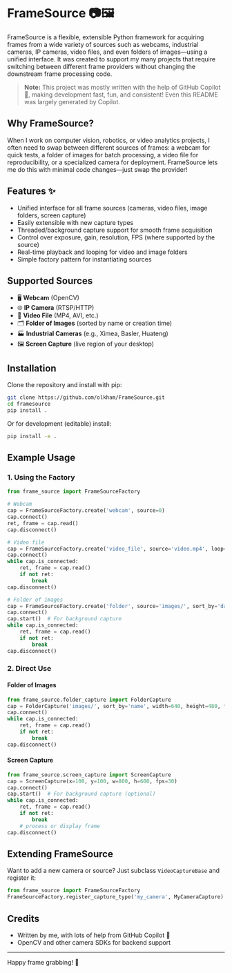 # FrameSource 📷🖼️

FrameSource is a flexible, extensible Python framework for acquiring frames from a wide variety of sources such as webcams, industrial cameras, IP cameras, video files, and even folders of images—using a unified interface. It was created to support my many projects that require switching between different frame providers without changing the downstream frame processing code.

> **Note:** This project was mostly written with the help of GitHub Copilot 🤖, making development fast, fun, and consistent! Even this README was largely generated by Copilot.

## Why FrameSource?

When I work on computer vision, robotics, or video analytics projects, I often need to swap between different sources of frames: a webcam for quick tests, a folder of images for batch processing, a video file for reproducibility, or a specialized camera for deployment. FrameSource lets me do this with minimal code changes—just swap the provider!

## Features ✨

- Unified interface for all frame sources (cameras, video files, image folders, screen capture)
- Easily extensible with new capture types
- Threaded/background capture support for smooth frame acquisition
- Control over exposure, gain, resolution, FPS (where supported by the source)
- Real-time playback and looping for video and image folders
- Simple factory pattern for instantiating sources

## Supported Sources

- 🖥️ **Webcam** (OpenCV)
- 🌐 **IP Camera** (RTSP/HTTP)
- 🎥 **Video File** (MP4, AVI, etc.)
- 🗂️ **Folder of Images** (sorted by name or creation time)
- 🏭 **Industrial Cameras** (e.g., Ximea, Basler, Huateng)
- 🖼️ **Screen Capture** (live region of your desktop)

## Installation

Clone the repository and install with pip:

```sh
git clone https://github.com/olkham/FrameSource.git
cd framesource
pip install .
```

Or for development (editable) install:

```sh
pip install -e .
```

## Example Usage

### 1. Using the Factory


```python
from frame_source import FrameSourceFactory

# Webcam
cap = FrameSourceFactory.create('webcam', source=0)
cap.connect()
ret, frame = cap.read()
cap.disconnect()

# Video file
cap = FrameSourceFactory.create('video_file', source='video.mp4', loop=True)
cap.connect()
while cap.is_connected:
    ret, frame = cap.read()
    if not ret:
        break
cap.disconnect()

# Folder of images
cap = FrameSourceFactory.create('folder', source='images/', sort_by='date', fps=10, loop=True)
cap.connect()
cap.start()  # For background capture
while cap.is_connected:
    ret, frame = cap.read()
    if not ret:
        break
cap.disconnect()
```

### 2. Direct Use

#### Folder of Images
```python
from frame_source.folder_capture import FolderCapture
cap = FolderCapture('images/', sort_by='name', width=640, height=480, fps=15, real_time=True, loop=True)
cap.connect()
while cap.is_connected:
    ret, frame = cap.read()
    if not ret:
        break
cap.disconnect()
```

#### Screen Capture
```python
from frame_source.screen_capture import ScreenCapture
cap = ScreenCapture(x=100, y=100, w=800, h=600, fps=30)
cap.connect()
cap.start()  # For background capture (optional)
while cap.is_connected:
    ret, frame = cap.read()
    if not ret:
        break
    # process or display frame
cap.disconnect()
```

## Extending FrameSource

Want to add a new camera or source? Just subclass `VideoCaptureBase` and register it:

```python
from frame_source import FrameSourceFactory
FrameSourceFactory.register_capture_type('my_camera', MyCameraCapture)
```

## Credits

- Written by me, with lots of help from GitHub Copilot 🤖
- OpenCV and other camera SDKs for backend support

---

Happy frame grabbing! 🚀
